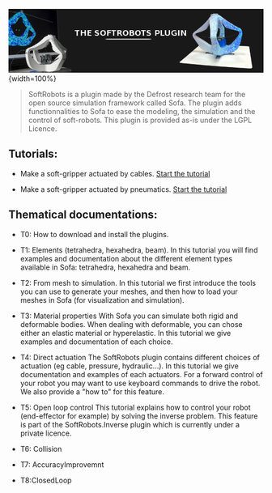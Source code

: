 ![](docs/images/pluginimage.png){width=100%}

> SoftRobots is a plugin made by the Defrost research team for the open source simulation framework called Sofa.
The plugin adds functionnalities to Sofa to ease the modeling, the simulation and the control of soft-robots.
This plugin is provided as-is under the LGPL Licence.

Tutorials:
-----------

* Make a soft-gripper actuated by cables. [Start the tutorial](docs/tutorials/CableGripper/cablegripper-tuto.html?sofafile=cablegripper-tuto.pyscn)

* Make a soft-gripper actuated by pneumatics. [Start the tutorial](docs/tutorials/PneunetGripper/pneunetgripper.html?sofafile=pneunetgripper.pyscn)


Thematical documentations:
-----------

* T0: How to download and install the plugins.

* T1: Elements (tetrahedra, hexahedra, beam).
In this tutorial you will find examples and documentation about the different element types available in Sofa: tetrahedra, hexahedra and beam.

* T2: From mesh to simulation.
In this tutorial we first introduce the tools you can use to generate your meshes, and then how to load your meshes in Sofa (for visualization and simulation).

* T3: Material properties
With Sofa you can simulate both rigid and deformable bodies. When dealing with deformable, you can chose either an elastic material or hyperelastic. In this tutorial we give examples and documentation of each choice.

* T4: Direct actuation
The SoftRobots plugin contains different choices of actuation (eg cable, pressure, hydraulic...). In this tutorial we give documentation and examples of each actuators.
For a forward control of your robot you may want to use keyboard commands to drive the robot. We also provide a "how to" for this feature.

* T5: Open loop control
This tutorial explains how to control your robot (end-effector for example) by solving the inverse problem. This feature is part of the SoftRobots.Inverse plugin which is currently under a private licence.

* T6: Collision

* T7: AccuracyImprovemnt

* T8:ClosedLoop


